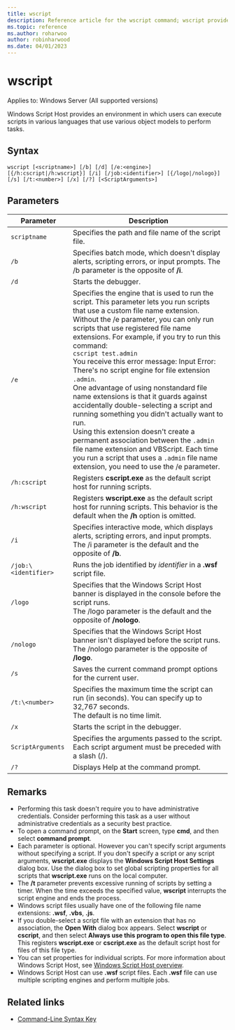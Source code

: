 ```yaml
---
title: wscript
description: Reference article for the wscript command; wscript provides an environment in which users can execute scripts in various languages that use various object models to perform tasks.
ms.topic: reference
ms.author: roharwoo
author: robinharwood
ms.date: 04/01/2023
---
```


# wscript

Applies to: Windows Server (All supported versions)

Windows Script Host provides an environment in which users can execute scripts in various languages that use various object models to perform tasks.

## Syntax

```
wscript [<scriptname>] [/b] [/d] [/e:<engine>] [{/h:cscript|/h:wscript}] [/i] [/job:<identifier>] [{/logo|/nologo}] [/s] [/t:<number>] [/x] [/?] [<ScriptArguments>]
```

## Parameters

|Parameter|Description|
|---------|-----------|
|`scriptname`|Specifies the path and file name of the script file.|
|`/b`|Specifies batch mode, which doesn't display alerts, scripting errors, or input prompts. The /b parameter is the opposite of **/i**.|
|`/d`|Starts the debugger.|
|`/e`|Specifies the engine that is used to run the script. This parameter lets you run scripts that use a custom file name extension. Without the /e parameter, you can only run scripts that use registered file name extensions. For example, if you try to run this command:<br>`cscript test.admin`<br>You receive this error message: Input Error: There's no script engine for file extension `.admin`.<br>One advantage of using nonstandard file name extensions is that it guards against accidentally double-selecting a script and running something you didn't actually want to run. <br>Using this extension doesn't create a permanent association between the `.admin` file name extension and VBScript. Each time you run a script that uses a `.admin` file name extension, you need to use the /e parameter.|
|`/h:cscript`|Registers **cscript.exe** as the default script host for running scripts.|
|`/h:wscript`|Registers **wscript.exe** as the default script host for running scripts. This behavior is the default when the **/h** option is omitted.|
|`/i`|Specifies interactive mode, which displays alerts, scripting errors, and input prompts.</br>The /i parameter is the default and the opposite of **/b**.|
|`/job:\<identifier>`|Runs the job identified by *identifier* in a **.wsf** script file.|
|`/logo`|Specifies that the Windows Script Host banner is displayed in the console before the script runs.</br>The /logo parameter is the default and the opposite of **/nologo**.|
|`/nologo`|Specifies that the Windows Script Host banner isn't displayed before the script runs. The /nologo parameter is the opposite of **/logo**.|
|`/s`|Saves the current command prompt options for the current user.|
|`/t:\<number>`|Specifies the maximum time the script can run (in seconds). You can specify up to 32,767 seconds. </br>The default is no time limit.|
|`/x`|Starts the script in the debugger.|
|`ScriptArguments`|Specifies the arguments passed to the script. Each script argument must be preceded with a slash (/).|
|`/?`|Displays Help at the command prompt.|

## Remarks

- Performing this task doesn't require you to have administrative credentials. Consider performing this task as a user without administrative credentials as a security best practice.
- To open a command prompt, on the **Start** screen, type **cmd**, and then select **command prompt**.
- Each parameter is optional. However you can't specify script arguments without specifying a script. If you don't specify a script or any script arguments, **wscript.exe** displays the **Windows Script Host Settings** dialog box. Use the dialog box to set global scripting properties for all scripts that **wscript.exe** runs on the local computer.
- The **/t** parameter prevents excessive running of scripts by setting a timer. When the time exceeds the specified value, **wscript** interrupts the script engine and ends the process.
- Windows script files usually have one of the following file name extensions: **.wsf**, **.vbs**, **.js**.
- If you double-select a script file with an extension that has no association, the **Open With** dialog box appears. Select **wscript** or **cscript**, and then select **Always use this program to open this file type**. This registers **wscript.exe** or **cscript.exe** as the default script host for files of this file type.
- You can set properties for individual scripts. For more information about Windows Script Host, see [Windows Script Host overview](/previous-versions/windows/it-pro/windows-server-2003/cc738350(v=ws.10)).
- Windows Script Host can use **.wsf** script files. Each **.wsf** file can use multiple scripting engines and perform multiple jobs.

## Related links

- [Command-Line Syntax Key](command-line-syntax-key.md)
